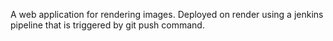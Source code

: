
A web application for rendering images. Deployed on render using a jenkins pipeline that is triggered by git push command.
##
